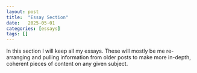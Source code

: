 ```yaml
---
layout: post
title:  "Essay Section"
date:   2025-05-01
categories: [essays]
tags: []
---
```


In this section I will keep all my essays. These will mostly be me re-arranging and pulling information from older posts to make more in-depth, coherent pieces of content on any given subject.
